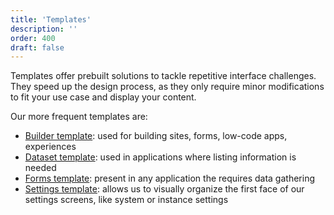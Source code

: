 ```yaml
---
title: 'Templates'
description: ''
order: 400
draft: false
---
```


Templates offer prebuilt solutions to tackle repetitive interface challenges. They speed up the design process, as they only require minor modifications to fit your use case and display your content.

Our more frequent templates are:

* [Builder template](./builder-template): used for building sites, forms, low-code apps, experiences
* [Dataset template](./dataset-template): used in applications where listing information is needed
* [Forms template](./forms-template): present in any application the requires data gathering
* [Settings template](./settings-template): allows us to visually organize the first face of our settings screens, like system or instance settings


